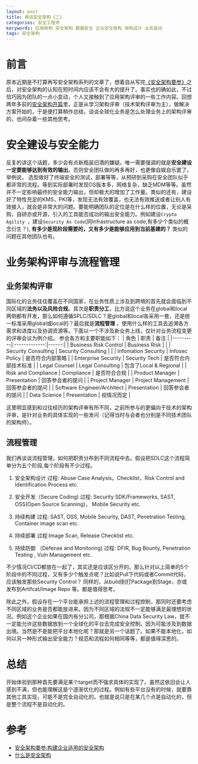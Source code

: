 ```yaml
---
layout: post
title: 再谈安全架构《二》
categories: 安全工程师
kerywords: 应用架构 安全架构 数据安全 企业安全架构 架构设计 业务驱动
tags: 安全架构
---
```


# 前言
原本近期是不打算再写安全架构系列的文章了，想着自从写完[《安全架构要参》](https://book.iami.xyz)之后，对安全架构的认知在短时间内应该不会有大的提升了。事实也的确如此，不过恰巧因为团队的一点小变动，个人又接触到了应用架构评审的一些工作内容。回想两年多前的[安全架构开篇](https://iami.xyz/Security-Architecture-Review/)里，正是从学习架构评审（技术架构评审为主），做解决方案开始的，于是便打算稍作总结，谈谈全球化业务是怎么处理业务上的架构评审的，也间杂着一些其他思考。

# 安全建设与安全能力
反复的讲这个话题，多少会有点新瓶装旧酒的嫌疑。唯一需要强调的就是**安全建设一定要能够达到有效的输出**。否则安全团队做的再多再好，也更像自娱自乐罢了。举例说， 选型做好了终端安全的测试，部署等等，从预研到采购在安全团队似乎都非常的流程。等到实际部署时发现OS版本多，网络复杂，缺乏MDM等等。虽然并不一定影响最终的安全能力输出，但却极大的增加了工作量。类似的还有，建设好了特性充足的KMS，PKI等，发现无法有效覆盖，也无法有效推送或者让别人有效接入，就会是非常大的问题。要能明确团队的定位是在什么样的位置，无论是采购，自研亦或开源，引入的工具能否成功的输出安全能力。例如建设`Crypto Agility `，建设`Security As Code`(同Infrastructure as code,有多少个类似的概念衍生？), **有多少是现阶段需要的，又有多少是能够应用到当前基建的？** 类似的问题在其他团队也有。

# 业务架构评审与流程管理

## 业务架构评审
国际化的业务往往覆盖在不同国家，在业务性质上涉及到跨境的首先就会面临到不同区域的**法务以及风险合规**。其次是**职责分工**，比方说这个业务在global和local两侧都有开发，那么如何遵循SPLC/SDLC？是global和local各采用一套，还是统一标准采用global或local的？最后就是**流程管理** ，使用什么样的工具去追溯各方需求和进度以及协调资源等。下面以一个不涉及新业务上线，仅针对业务流程变更的评审会议为例介绍。
参会各方和主要职能如下：
| 角色   |      职责      |  备注 |
|----------|:-------------:|------:|
| Business Risk Control |   Business Risk   |    |
| Security Consulting | Security Consulting |     |
| Infomation Security | Infosec Policy | 是否符合内部策略    |
| Enterprise Security  | Security Tech | 是否符合内部技术标准    |
| Legal Counsel | Legal Consulting | 包含了Local & Regional   |
| Risk and Compliance  | Compliance | 是否符合合规 |
| Product Manager  | Presentation | 回答参会者的提问    |
| Project Manager |  Project Management  | 回答参会者的提问 |
| Software Engineer/Architect   | Presentation  |  回答参会者的提问 |
| Data Science | Presentation  |  视情况而定   |

这里明显感到和过往经历的架构评审有所不同，之前所参与的更偏向于技术的架构评审，是针对业务的具体实现的一些发问（记得当时与会者也分别是不同技术团队的架构师）。

## 流程管理
我们再谈谈流程管理，如何把职责分布到不同流程中去。假设把SDLC这个流程简单分为五个阶段,每个阶段有不少过程。
1. 安全架构设计
过程: Abuse Case Analysis，Checklist，Risk Control and Identification Process etc.

2. 安全开发（Secure Coding)
过程: Security SDK/Frameworks, SAST, OSS(Open Source Scanning)， Mobile Security etc.

3. 持续构建
过程: SAST, OSS, Mobile Security, DAST, Penetration Testing, Container image scan etc.

4. 持续部署
过程:Image Scan, Release Checklist etc.

5. 持续防御 （Defense and Monitoring)
过程: DFIR, Bug Bounty, Penetration Testing , Vuln Management etc. 

不少情况CI/CD都放在一起了，其实还是应该区分开的。那么针对以上简单的5个阶段中的不同过程，又有多少个触发点呢？比如说Pull下代码或者Commit代码，应该触发那些Security Control？ 同样的，从build到打Package到Stage，亦或发布到Artifcat/Image Repo 等。都是值得思考。

除此之外，假设存在一个平台能承担上述的流程管理和过程控制，那同时还要考虑不同区域的业务是否都能放进来。因为不同区域的法规不一定能够满足最理想的状况。例如这个企业如果在国内有分公司，那根据China Data Security Law，就不一定能允许这些数据放到一个全球化的平台去完成安全控制。因为可能涉及到数据出境。当然是不是能把平台本地化呢？那就是另一个话题了。如果不能本地化，如何以另一种形式输出安全能力？规范和流程如何相同等等，都是值得深思的。


# 总结
开始体验到那种首先要满足某个target而不强求具体的实现了。虽然这依旧会让人感到不满，但也能理解这是个逐渐优化的过程。例如有些平台没有的时候，就要靠其他工具实现，可能不是完全自动化的。也就是说只是在某几个点是自动化的，但是整个流程不是自动化的。


# 参考
* [安全架构要参:构建企业适用的安全架构](https://book.iami.xyz)
* [什么是安全架构](https://iami.xyz/Security-Architecture-Review/)




<!-- ![0117_001](https://user-images.githubusercontent.com/12653147/130038046-89a065ea-248f-4ad4-96e0-3efd91ded825.jpg) -->
<!-- ![0294_001](https://user-images.githubusercontent.com/12653147/130038412-39a8b77a-f1be-4659-a053-cbbd9ae31b19.jpg) 策略管理里的好图 -->
